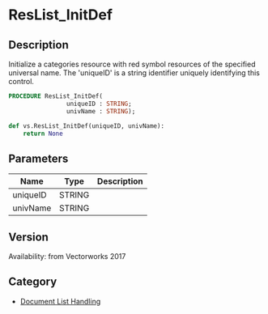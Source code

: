 # ResList_InitDef

## Description
Initialize a categories resource with red symbol resources of the specified universal name. The 'uniqueID' is a string identifier uniquely identifying this control.

```pascal
PROCEDURE ResList_InitDef(
				uniqueID : STRING;
				univName : STRING);
```

```python
def vs.ResList_InitDef(uniqueID, univName):
    return None
```

## Parameters
|Name|Type|Description|
|---|---|---|
|uniqueID|STRING|   |
|univName|STRING|   |

## Version
Availability: from Vectorworks 2017

## Category
* [Document List Handling](../Categories/Document%20List%20Handling.md)
